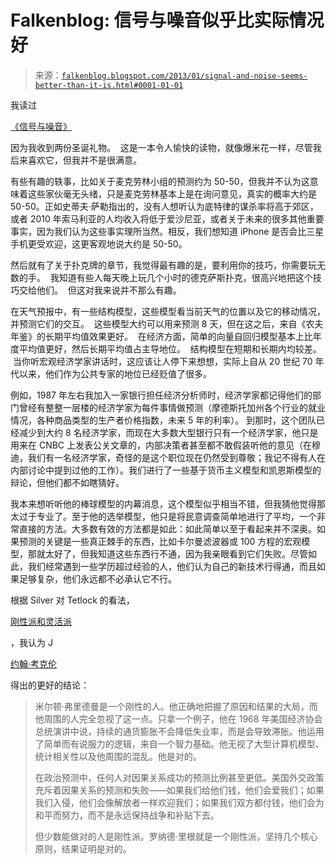 <!--yml

类别：未分类

日期：2024-05-12 20:11:02

-->

# Falkenblog: 信号与噪音似乎比实际情况好

> 来源：[`falkenblog.blogspot.com/2013/01/signal-and-noise-seems-better-than-it-is.html#0001-01-01`](http://falkenblog.blogspot.com/2013/01/signal-and-noise-seems-better-than-it-is.html#0001-01-01)

我读过

[《信号与噪音》](http://www.amazon.com/dp/159420411X)

因为我收到两份圣诞礼物。  这是一本令人愉快的读物，就像爆米花一样，尽管我后来喜欢它，但我并不是很满意。

有些有趣的轶事，比如关于麦克劳林小组的预测约为 50-50，但我并不认为这意味着这些家伙毫无头绪，只是麦克劳林基本上是在询问意见，真实的概率大约是 50-50。正如史蒂夫·萨勒指出的，没有人想听认为底特律的谋杀率将高于郊区，或者 2010 年索马利亚的人均收入将低于爱沙尼亚，或者关于未来的很多其他重要事实，因为我们认为这些事实理所当然。相反，我们想知道 iPhone 是否会比三星手机更受欢迎，这更客观地说大约是 50-50。

然后就有了关于扑克牌的章节，我觉得最有趣的是，要利用你的技巧，你需要玩无数的手。  我知道有些人每天晚上玩几个小时的德克萨斯扑克，很高兴地把这个技巧交给他们。  但这对我来说并不那么有趣。

在天气预报中，有一些结构模型，这些模型看当前天气的位置以及它的移动情况，并预测它们的交互。  这些模型大约可以用来预测 8 天，但在这之后，来自《农夫年鉴》的长期平均值效果更好。  在经济方面，简单的向量自回归模型基本上比年度平均值更好，然后长期平均值占主导地位。  结构模型在短期和长期内均较差。  当你听宏观经济学家讲话时，这应该让人停下来想想，实际上自从 20 世纪 70 年代以来，他们作为公共专家的地位已经贬值了很多。

例如，1987 年左右我加入一家银行担任经济分析师时，经济学家都记得他们的部门曾经有整整一层楼的经济学家为每件事情做预测（摩德斯托加州各个行业的就业情况，各种商品类型的生产者价格指数，未来 5 年的利率）。 到那时，这个团队已经减少到大约 8 名经济学家，而现在大多数大型银行只有一个经济学家，他只是用来在 CNBC 上发表公关文章的，内部决策者甚至都不敢假装听他的意见（在穆迪，我们有一名经济学家，奇怪的是这个职位现在仍然受到尊敬；我记不得有人在内部讨论中提到过他的工作）。我们进行了一些基于货币主义模型和凯恩斯模型的辩论，但他们都不如瞎猜好。

我本来想听听他的棒球模型的内幕消息，这个模型似乎相当不错，但我猜他觉得那太过于专业了。至于他的选举模型，他只是将民意调查简单地进行了平均，一个非常直接的方法。大多数有效的方法都是如此：如此简单以至于看起来并不深奥。如果预测的关键是一些真正棘手的东西，比如卡尔曼滤波器或 100 方程的宏观模型，那就太好了，但我知道这些东西行不通，因为我亲眼看到它们失败。尽管如此，我们经常遇到一些学历超过经验的人，他们认为自己的新技术行得通，而且如果足够复杂，他们永远都不必承认它不行。

根据 Silver 对 Tetlock 的看法，

[刚性派和灵活派](http://longnow.org/seminars/02007/jan/26/why-foxes-are-better-forecasters-than-hedgehogs/)

，我认为 J

[约翰·考克伦](http://www.cato-unbound.org/2011/07/15/john-h-cochrane/in-defense-of-the-hedgehogs/)

得出的更好的结论：

> 米尔顿·弗里德曼是一个刚性的人。他正确地把握了原因和结果的大局，而他周围的人完全忽视了这一点。只拿一个例子，他在 1968 年美国经济协会总统演讲中说，持续的通货膨胀不会降低失业率，而是会导致滞胀。他运用了简单而有说服力的逻辑，来自一个智力基础。他无视了大型计算机模型、统计相关性以及他周围的混乱。他是对的。
> 
> 在政治预测中，任何人对因果关系成功的预测比例甚至更低。美国外交政策充斥着因果关系的预测和失败——如果我们给他们钱，他们会爱我们；如果我们入侵，他们会像解放者一样欢迎我们；如果我们双方都付钱，他们会为和平而努力，而不是永远保持战争和补贴下去。
> 
> 但少数能做对的人是刚性派。罗纳德·里根就是一个刚性派，坚持几个核心原则，结果证明是对的。
